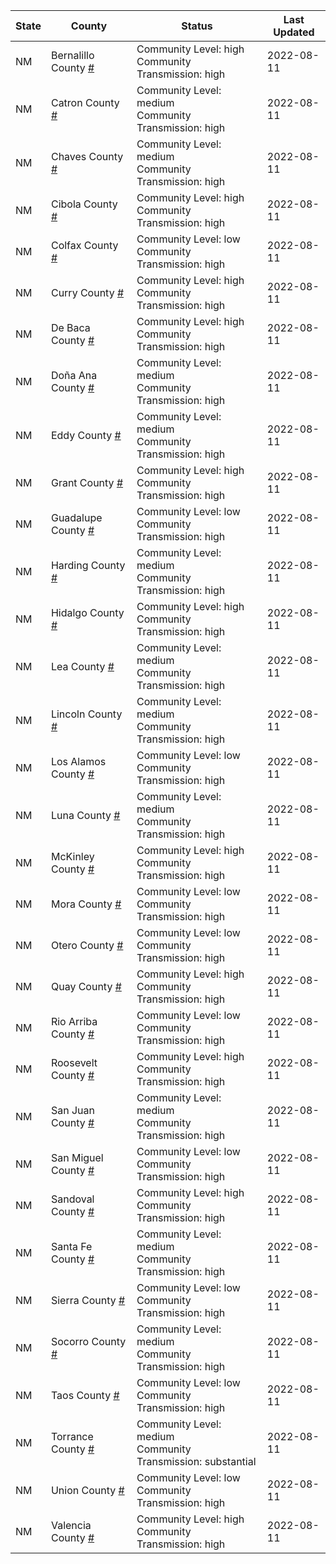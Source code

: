 State | County | Status | Last Updated
--- | --- | --- | --- 
NM | Bernalillo County <a href="#bernalillo_county">#</a> | <a name="bernalillo_county"></a>Community Level: high<br/>Community Transmission: high | 2022-08-11
NM | Catron County <a href="#catron_county">#</a> | <a name="catron_county"></a>Community Level: medium<br/>Community Transmission: high | 2022-08-11
NM | Chaves County <a href="#chaves_county">#</a> | <a name="chaves_county"></a>Community Level: medium<br/>Community Transmission: high | 2022-08-11
NM | Cibola County <a href="#cibola_county">#</a> | <a name="cibola_county"></a>Community Level: high<br/>Community Transmission: high | 2022-08-11
NM | Colfax County <a href="#colfax_county">#</a> | <a name="colfax_county"></a>Community Level: low<br/>Community Transmission: high | 2022-08-11
NM | Curry County <a href="#curry_county">#</a> | <a name="curry_county"></a>Community Level: high<br/>Community Transmission: high | 2022-08-11
NM | De Baca County <a href="#de_baca_county">#</a> | <a name="de_baca_county"></a>Community Level: high<br/>Community Transmission: high | 2022-08-11
NM | Doña Ana County <a href="#doña_ana_county">#</a> | <a name="doña_ana_county"></a>Community Level: medium<br/>Community Transmission: high | 2022-08-11
NM | Eddy County <a href="#eddy_county">#</a> | <a name="eddy_county"></a>Community Level: medium<br/>Community Transmission: high | 2022-08-11
NM | Grant County <a href="#grant_county">#</a> | <a name="grant_county"></a>Community Level: high<br/>Community Transmission: high | 2022-08-11
NM | Guadalupe County <a href="#guadalupe_county">#</a> | <a name="guadalupe_county"></a>Community Level: low<br/>Community Transmission: high | 2022-08-11
NM | Harding County <a href="#harding_county">#</a> | <a name="harding_county"></a>Community Level: medium<br/>Community Transmission: high | 2022-08-11
NM | Hidalgo County <a href="#hidalgo_county">#</a> | <a name="hidalgo_county"></a>Community Level: high<br/>Community Transmission: high | 2022-08-11
NM | Lea County <a href="#lea_county">#</a> | <a name="lea_county"></a>Community Level: medium<br/>Community Transmission: high | 2022-08-11
NM | Lincoln County <a href="#lincoln_county">#</a> | <a name="lincoln_county"></a>Community Level: medium<br/>Community Transmission: high | 2022-08-11
NM | Los Alamos County <a href="#los_alamos_county">#</a> | <a name="los_alamos_county"></a>Community Level: low<br/>Community Transmission: high | 2022-08-11
NM | Luna County <a href="#luna_county">#</a> | <a name="luna_county"></a>Community Level: medium<br/>Community Transmission: high | 2022-08-11
NM | McKinley County <a href="#mckinley_county">#</a> | <a name="mckinley_county"></a>Community Level: high<br/>Community Transmission: high | 2022-08-11
NM | Mora County <a href="#mora_county">#</a> | <a name="mora_county"></a>Community Level: low<br/>Community Transmission: high | 2022-08-11
NM | Otero County <a href="#otero_county">#</a> | <a name="otero_county"></a>Community Level: low<br/>Community Transmission: high | 2022-08-11
NM | Quay County <a href="#quay_county">#</a> | <a name="quay_county"></a>Community Level: high<br/>Community Transmission: high | 2022-08-11
NM | Rio Arriba County <a href="#rio_arriba_county">#</a> | <a name="rio_arriba_county"></a>Community Level: low<br/>Community Transmission: high | 2022-08-11
NM | Roosevelt County <a href="#roosevelt_county">#</a> | <a name="roosevelt_county"></a>Community Level: high<br/>Community Transmission: high | 2022-08-11
NM | San Juan County <a href="#san_juan_county">#</a> | <a name="san_juan_county"></a>Community Level: medium<br/>Community Transmission: high | 2022-08-11
NM | San Miguel County <a href="#san_miguel_county">#</a> | <a name="san_miguel_county"></a>Community Level: low<br/>Community Transmission: high | 2022-08-11
NM | Sandoval County <a href="#sandoval_county">#</a> | <a name="sandoval_county"></a>Community Level: high<br/>Community Transmission: high | 2022-08-11
NM | Santa Fe County <a href="#santa_fe_county">#</a> | <a name="santa_fe_county"></a>Community Level: medium<br/>Community Transmission: high | 2022-08-11
NM | Sierra County <a href="#sierra_county">#</a> | <a name="sierra_county"></a>Community Level: low<br/>Community Transmission: high | 2022-08-11
NM | Socorro County <a href="#socorro_county">#</a> | <a name="socorro_county"></a>Community Level: medium<br/>Community Transmission: high | 2022-08-11
NM | Taos County <a href="#taos_county">#</a> | <a name="taos_county"></a>Community Level: low<br/>Community Transmission: high | 2022-08-11
NM | Torrance County <a href="#torrance_county">#</a> | <a name="torrance_county"></a>Community Level: medium<br/>Community Transmission: substantial | 2022-08-11
NM | Union County <a href="#union_county">#</a> | <a name="union_county"></a>Community Level: low<br/>Community Transmission: high | 2022-08-11
NM | Valencia County <a href="#valencia_county">#</a> | <a name="valencia_county"></a>Community Level: high<br/>Community Transmission: high | 2022-08-11
